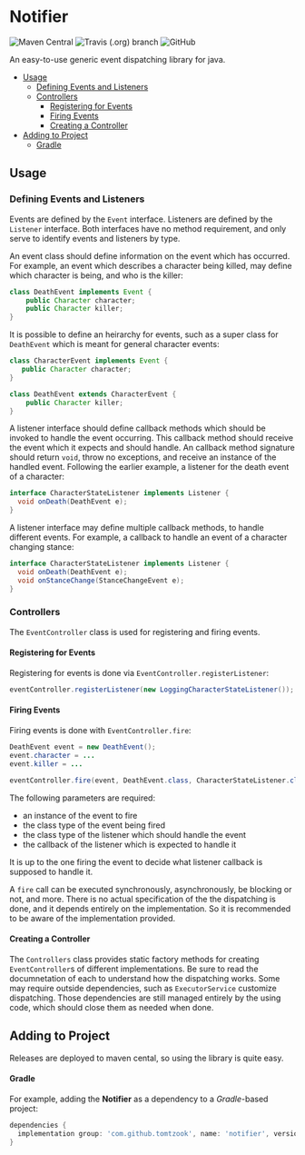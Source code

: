 # Notifier
![Maven Central](https://img.shields.io/maven-central/v/com.github.tomtzook/notifier)
![Travis (.org) branch](https://img.shields.io/travis/tomtzook/Notifier/master.svg)
![GitHub](https://img.shields.io/github/license/tomtzook/Notifier.svg)

An easy-to-use generic event dispatching library for java. 

- [Usage](#usage)
  - [Defining Events and Listeners](#defining-events-and-listeners)
  - [Controllers](#controllers)
    - [Registering for Events](#registering-for-events)
    - [Firing Events](#firing-events)
    - [Creating a Controller](#creating-a-controller)
- [Adding to Project](#adding-to-project)
  - [Gradle](#gradle)

## Usage

### Defining Events and Listeners

Events are defined by the `Event` interface. Listeners are defined by the `Listener` interface. Both interfaces have no method requirement, and only serve to identify events and listeners by type.

An event class should define information on the event which has occurred. For example, an event which describes a character being killed, may define which character is being, and who is the killer:
```Java
class DeathEvent implements Event {
    public Character character;
    public Character killer;
}
```
It is possible to define an heirarchy for events, such as a super class for `DeathEvent` which is meant for general character events:
```Java
class CharacterEvent implements Event {
   public Character character;
}

class DeathEvent extends CharacterEvent {
    public Character killer;
}
```

A listener interface should define callback methods which should be invoked to handle the event occurring. This callback method should receive the event which it expects and should handle. An callback method signature should return `void`, throw no exceptions, and receive an instance of the handled event. Following the earlier example, a listener for the death event of a character:
```Java
interface CharacterStateListener implements Listener {
  void onDeath(DeathEvent e);
}
```
A listener interface may define multiple callback methods, to handle different events. For example, a callback to handle an event of a character changing stance:
```Java
interface CharacterStateListener implements Listener {
  void onDeath(DeathEvent e);
  void onStanceChange(StanceChangeEvent e);
}
```
### Controllers

The `EventController` class is used for registering and firing events. 

#### Registering for Events

Registering for events is done via `EventController.registerListener`:
```Java
eventController.registerListener(new LoggingCharacterStateListener());
```

#### Firing Events

Firing events is done with `EventController.fire`:
```Java
DeathEvent event = new DeathEvent();
event.character = ...
event.killer = ...

eventController.fire(event, DeathEvent.class, CharacterStateListener.class, CharacterStateListener::onDeath);
```
The following parameters are required:
- an instance of the event to fire
- the class type of the event being fired
- the class type of the listener which should handle the event
- the callback of the listener which is expected to handle it

It is up to the one firing the event to decide what listener callback is supposed to handle it.

A `fire` call can be executed synchronously, asynchronously, be blocking or not, and more. There is no actual specification of the the dispatching is done, and it depends entirely on the implementation. So it is recommended to be aware of the implementation provided.

#### Creating a Controller

The `Controllers` class provides static factory methods for creating `EventController`s of different implementations. Be sure to read the documnetation of each to understand how the dispatching works. Some may require outside dependencies, such as `ExecutorService` customize dispatching. Those dependencies are still managed entirely by the using code, which should close them as needed when done.

## Adding to Project

Releases are deployed to maven cental, so using the library is quite easy.

#### Gradle

For example, adding the __Notifier__ as a dependency to a _Gradle_-based project:
```Groovy
dependencies {
  implementation group: 'com.github.tomtzook', name: 'notifier', version $version
}
``` 
